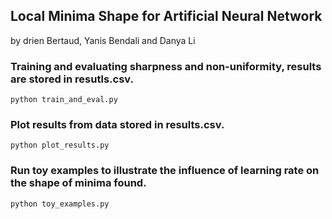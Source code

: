 ## Local Minima Shape for Artificial Neural Network
by drien Bertaud, Yanis Bendali and Danya Li


### Training and evaluating sharpness and non-uniformity, results are stored in resutls.csv.
```
python train_and_eval.py
```

### Plot results from data stored in results.csv.
```
python plot_results.py
```

### Run toy examples to illustrate the influence of learning rate on the shape of minima found.
```
python toy_examples.py
```


